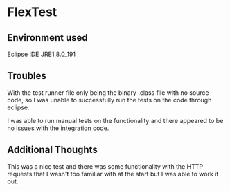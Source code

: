 # FlexTest
## Environment used
Eclipse IDE
JRE1.8.0_191

## Troubles
With the test runner file only being the binary .class file with no source code, so I was unable to successfully run the tests on the code through eclipse.

I was able to run manual tests on the functionality and there appeared to be no issues with the integration code.

## Additional Thoughts
This was a nice test and there was some functionality with the HTTP requests that I wasn't too familiar with at the start but I was able to work it out.
